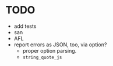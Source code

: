 # TODO

* add tests
* san
* AFL
* report errors as JSON, too, via option? 
    * proper option parsing.
    * `string_quote_js`

